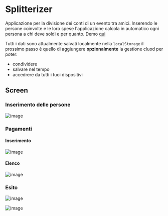 
# Splitterizer

Applicazione per la divisione dei conti di un evento tra amici.
Inserendo le persone coinvolte e le loro spese l'applicazione calcola in automatico ogni persona a chi deve soldi e per quanto.
Demo [qui](https://easy-splitter.herokuapp.com/)

Tutti i dati sono attualmente salvati localmente nella `localStorage` il prossimo passo è quello di aggiungere **opzionalmente** la gestione cluod per poter:
- condividere
- salvare nel tempo
- accedrere da tutti i tuoi dispositivi

## Screen

### Inserimento delle persone
![image](https://user-images.githubusercontent.com/33315640/168423193-f1ae743c-62a4-4803-b98f-a40c09d053ad.png)
### Pagamenti
#### Inserimento
![image](https://user-images.githubusercontent.com/33315640/168423224-605653b3-f65b-4276-b9dd-d88908281529.png)
#### Elenco
![image](https://user-images.githubusercontent.com/33315640/168423265-b2b03581-2dd7-4c84-9059-2238aa177d01.png)
### Esito
![image](https://user-images.githubusercontent.com/33315640/168423279-13f1b723-02d5-4ee0-af33-f2e38fee5321.png)


![image](https://user-images.githubusercontent.com/33315640/168423288-4193514a-df6c-4a6e-b39b-a74307b075d8.png)
